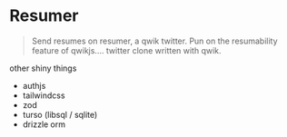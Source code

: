 # Resumer

> Send resumes on resumer, a qwik twitter.
> Pun on the resumability feature of qwikjs....
> twitter clone written with qwik.

other shiny things

- authjs
- tailwindcss
- zod
- turso (libsql / sqlite)
- drizzle orm
